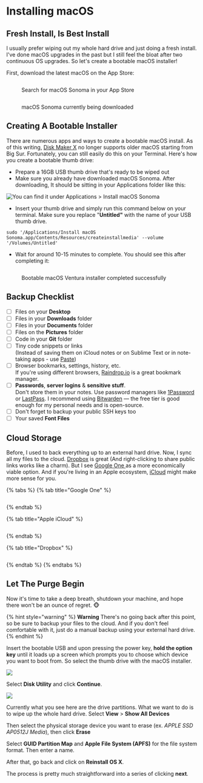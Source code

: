 # Installing macOS

## Fresh Install, Is Best Install

I usually prefer wiping out my whole hard drive and just doing a fresh install. I've done macOS upgrades in the past but I still feel the bloat after two continuous OS upgrades. So let's create a bootable macOS installer!

First, download the latest macOS on the App Store:





<figure><img src="../.gitbook/assets/Screenshot 2023-11-07 at 8.23.31 PM (1).png" alt=""><figcaption><p>Search for macOS Sonoma in your App Store</p></figcaption></figure>

<figure><img src="../.gitbook/assets/Screenshot 2023-11-07 at 8.26.38 PM.png" alt=""><figcaption><p>macOS Sonoma currently being downloaded</p></figcaption></figure>

## Creating A Bootable Installer

There are numerous apps and ways to create a bootable macOS install. As of this writing, [Disk Maker X](https://diskmakerx.com/) no longer supports older macOS starting from Big Sur. Fortunately, you can still easily do this on your Terminal. Here's how you create a bootable thumb drive:

* Prepare a 16GB USB thumb drive that's ready to be wiped out
* Make sure you already have downloaded macOS Sonoma. After downloading, It should be sitting in your Applications folder like this:

![You can find it under Applications > Install macOS Sonoma](<../.gitbook/assets/Screen Shot 2022-01-02 at 10.00.20 PM.png>)

* Insert your thumb drive and simply run this command below on your terminal. Make sure you replace "**Untitled"** with the name of your USB thumb drive.

```
sudo '/Applications/Install macOS Sonoma.app/Contents/Resources/createinstallmedia' --volume '/Volumes/Untitled'
```

* Wait for around 10-15 minutes to complete. You should see this after completing it:

<figure><img src="../.gitbook/assets/Screenshot 2022-12-04 at 4.31.44 AM.png" alt=""><figcaption><p>Bootable macOS Ventura installer completed successfully</p></figcaption></figure>

## Backup Checklist

* [ ] Files on your **Desktop**&#x20;
* [ ] Files in your **Downloads** folder
* [ ] Files in your **Documents** folder
* [ ] Files on the **Pictures** folder&#x20;
* [ ] Code in your **Git** folder
* [ ] Tiny code snippets or links\
  (Instead of saving them on iCloud notes or on Sublime Text or in note-taking apps - use [Paste](https://pasteapp.me/))
* [ ] Browser bookmarks, settings, history, etc.  \
  If you're using different browsers, [Raindrop.io](https://raindrop.io/) is a great bookmark manager.
* [ ] **Passwords**, **server logins** & **sensitive stuff**.\
  Don't store them in your notes. Use password managers like [1Password](https://1password.com/) or [LastPass](https://www.lastpass.com/). I recommend using [Bitwarden](https://bitwarden.com/) — the free tier is good enough for my personal needs and is open-source.
* [ ] Don't forget to backup your public SSH keys too
* [ ] Your saved **Font Files**

## Cloud Storage

Before, I used to back everything up to an external hard drive. Now, I sync all my files to the cloud. [Dropbox](https://www.dropbox.com/) is great (And right-clicking to share public links works like a charm). But I see [Google One ](https://one.google.com/)as a more economically viable option. And if you're living in an Apple ecosystem, [iCloud](https://www.apple.com/ph/icloud/) might make more sense for you.

{% tabs %}
{% tab title="Google One" %}
<figure><img src="../.gitbook/assets/image (25).png" alt=""><figcaption></figcaption></figure>
{% endtab %}

{% tab title="Apple iCloud" %}
<figure><img src="../.gitbook/assets/image (26).png" alt=""><figcaption></figcaption></figure>
{% endtab %}

{% tab title="Dropbox" %}
<figure><img src="../.gitbook/assets/image (27).png" alt=""><figcaption></figcaption></figure>
{% endtab %}
{% endtabs %}

## Let The Purge Begin

Now it's time to take a deep breath, shutdown your machine, and hope there won't be an ounce of regret. 🐵

{% hint style="warning" %}
**Warning** There's no going back after this point, so be sure to backup your files to the cloud. And if you don't feel comfortable with it, just do a manual backup using your external hard drive.
{% endhint %}

Insert the bootable USB and upon pressing the power key, **hold the option key** until it loads up a screen which prompts you to choose which device you want to boot from. So select the thumb drive with the macOS installer.

![](<../.gitbook/assets/image (16).png>)

Select **Disk Utility** and click **Continue**.&#x20;

![](<../.gitbook/assets/image (17).png>)

Currently what you see here are the drive partitions. What we want to do is to wipe up the whole hard drive. Select **View** > **Show All Devices**

Then select the physical storage device you want to erase (ex. _APPLE SSD AP0512J Media_), then click **Erase**

Select **GUID Partition Map** and **Apple File System (APFS)** for the file system format. Then enter a name.

After that, go back and click on **Reinstall OS X**.

The process is pretty much straightforward into a series of clicking **next**.
